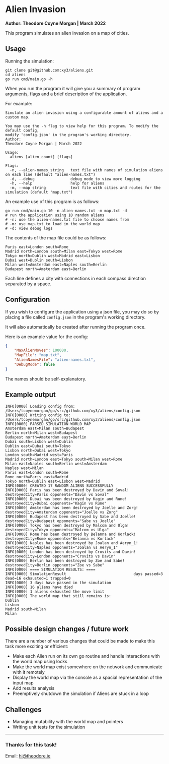 # Alien Invasion

**Author: Theodore Coyne Morgan | March 2022**

This program simulates an alien invasion on a map of cities.

## Usage

Running the simulation:
```shell
git clone git@github.com:xy3/aliens.git
cd aliens
go run cmd/main.go -h
```

When you run the program it will give you a summary of program arguments, flags and a brief description of the application.

For example:
```
Simulate an alien invasion using a configurable amount of aliens and a custom map.

You may use the -h flag to view help for this program. To modify the default config,
modify 'config.json' in the program's working directory.
Author:
Theodore Coyne Morgan | March 2022

Usage:
  aliens [alien_count] [flags]

Flags:
  -n, --alien-names string   text file with names of simulation aliens on each line (default "alien-names.txt")
  -d, --debug                debug mode to view more logging
  -h, --help                 help for aliens
  -m, --map string           text file with cities and routes for the simulation (default "map.txt")
```

An example use of this program is as follows:

```shell
go run cmd/main.go 10 -n alien-names.txt -m map.txt -d
# run the application using 10 random aliens
# -n: use the alien-names.txt file to choose names from
# -m: use map.txt to load in the world map
# -d: view debug logs
```

The contents of the map file could be as follows:

```
Paris east=London south=Rome
Madrid north=London south=Milan east=Tokyo west=Rome
Tokyo north=Dublin west=Madrid east=Lisbon
Dubai west=Dublin south=Lisbon
Milan west=Amsterdam east=Naples south=Berlin
Budapest north=Amsterdam east=Berlin
```

Each line defines a city with connections in each compass direction separated by a space.

## Configuration

If you wish to configure the application using a json file, you may do so by placing a file called `config.json` in the program's working directory.

It will also automatically be created after running the program once.

Here is an example value for the config:

```json
{
    "MaxAlienMoves": 100000,
    "MapFile": "map.txt",
    "AlienNamesFile": "alien-names.txt",
    "DebugMode": false
}
```

The names should be self-explanatory. 

## Example output

```shell
INFO[0000] Loading config from: /Users/tcoynemorgan/go/src/github.com/xy3/aliens/config.json 
INFO[0000] Writing config to: /Users/tcoynemorgan/go/src/github.com/xy3/aliens/config.json 
INFO[0000] PARSED SIMULATION WORLD MAP                  
Amsterdam east=Milan south=Budapest
Berlin north=Milan west=Budapest
Budapest north=Amsterdam east=Berlin
Dubai south=Lisbon west=Dublin
Dublin east=Dubai south=Tokyo
Lisbon north=Dubai west=Tokyo
London south=Madrid west=Paris
Madrid north=London east=Tokyo south=Milan west=Rome
Milan east=Naples south=Berlin west=Amsterdam
Naples west=Milan
Paris east=London south=Rome
Rome north=Paris east=Madrid
Tokyo north=Dublin east=Lisbon west=Madrid
INFO[0000] CREATED 17 RANDOM ALIENS SUCCESSFULLY        
INFO[0000] Paris has been destroyed by Davin and Soval!  destroyedCity=Paris opponents="Davin vs Soval"
INFO[0000] Dubai has been destroyed by Kagin and Rune!   destroyedCity=Dubai opponents="Kagin vs Rune"
INFO[0000] Amsterdam has been destroyed by Joelle and Zorg!  destroyedCity=Amsterdam opponents="Joelle vs Zorg"
INFO[0000] Budapest has been destroyed by Sabe and Joelle!  destroyedCity=Budapest opponents="Sabe vs Joelle"
INFO[0000] Tokyo has been destroyed by Malcom and Ulga!  destroyedCity=Tokyo opponents="Malcom vs Ulga"
INFO[0000] Rome has been destroyed by Belanna and Korlack!  destroyedCity=Rome opponents="Belanna vs Korlack"
INFO[0000] Naples has been destroyed by Joalan and Aeryn_1!  destroyedCity=Naples opponents="Joalan vs Aeryn_1"
INFO[0000] London has been destroyed by Crovits and Davin!  destroyedCity=London opponents="Crovits vs Davin"
INFO[0000] Berlin has been destroyed by Zoe and Sabe!    destroyedCity=Berlin opponents="Zoe vs Sabe"
INFO[0000] ==== SIMULATION RESULTS: ====                
INFO[0000] SimulationResult                              days passed=3 dead=16 exhausted=1 trapped=0
INFO[0000] 3 days have passed in the simulation         
INFO[0000] 16 aliens have died                          
INFO[0000] 1 aliens exhausted the move limit            
INFO[0000] The world map that still remains is:         
Dublin
Lisbon
Madrid south=Milan
Milan
```

## Possible design changes / future work

There are a number of various changes that could be made to make this task more exciting or efficient:

- Make each Alien run on its own go routine and handle interactions with the world map using locks
- Make the world map exist somewhere on the network and communicate with it remotely
- Display the world map via the console as a spacial representation of the input map
- Add results analysis
- Preemptively shutdown the simulation if Aliens are stuck in a loop

## Challenges

- Managing mutability with the world map and pointers
- Writing unit tests for the simulation

---

### Thanks for this task!

Email: hi@theodore.ie